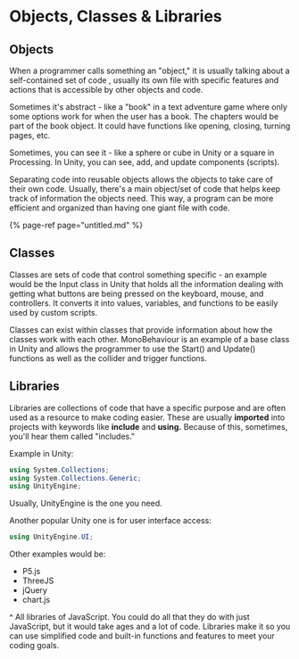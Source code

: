 # Objects, Classes & Libraries

## Objects

When a programmer calls something an "object," it is usually talking about a self-contained set of code, usually its own file with specific features and actions that is accessible by other objects and code.

Sometimes it's abstract - like a "book" in a text adventure game where only some options work for when the user has a book. The chapters would be part of the book object. It could have functions like opening, closing, turning pages, etc.

Sometimes, you can see it - like a sphere or cube in Unity or a square in Processing. In Unity, you can see, add, and update components \(scripts\).

Separating code into reusable objects allows the objects to take care of their own code. Usually, there's a main object/set of code that helps keep track of information the objects need. This way, a program can be more efficient and organized than having one giant file with code.

{% page-ref page="untitled.md" %}

## Classes

Classes are sets of code that control something specific - an example would be the Input class in Unity that holds all the information dealing with getting what buttons are being pressed on the keyboard, mouse, and controllers. It converts it into values, variables, and functions to be easily used by custom scripts.

Classes can exist within classes that provide information about how the classes work with each other. MonoBehaviour is an example of a base class in Unity and allows the programmer to use the Start\(\) and Update\(\) functions as well as the collider and trigger functions.

## Libraries

Libraries are collections of code that have a specific purpose and are often used as a resource to make coding easier. These are usually **imported** into projects with keywords like **include** and **using.** Because of this, sometimes, you'll hear them called "includes."

Example in Unity:

```csharp
using System.Collections;
using System.Collections.Generic;
using UnityEngine;
```

Usually, UnityEngine is the one you need.

Another popular Unity one is for user interface access:

```csharp
using UnityEngine.UI;
```

Other examples would be:

* P5.js
* ThreeJS
* jQuery
* chart.js

^ All libraries of JavaScript. You could do all that they do with just JavaScript, but it would take ages and a lot of code. Libraries make it so you can use simplified code and built-in functions and features to meet your coding goals.

